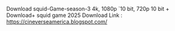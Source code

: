 Download squid-Game-season-3 4k, 1080p `10 bit, 720p 10 bit + Download+ squid game 2025
Download Link : https://cineverseamerica.blogspot.com/
